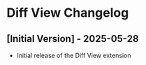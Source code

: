 # Diff View Changelog

## [Initial Version] - 2025-05-28

- Initial release of the Diff View extension

